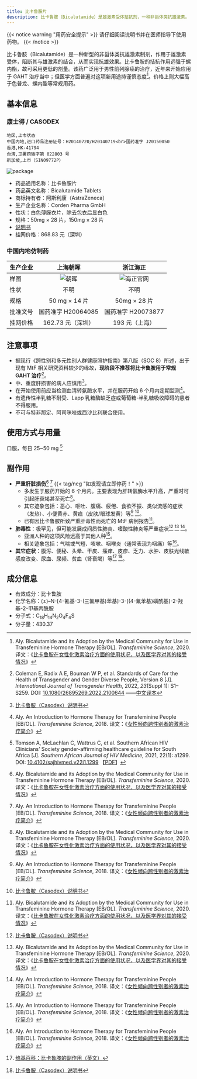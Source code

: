 ```yaml
---
title: 比卡鲁胺片
description: 比卡鲁胺（Bicalutamide）是雄激素受体拮抗剂，一种非甾体类抗雄激素。
---
```


{{< notice warning "用药安全提示" >}}
请仔细阅读说明书并在医师指导下使用药物。
{{< /notice >}}

比卡鲁胺（Bicalutamide）是一种新型的非甾体类抗雄激素制剂，作用于雄激素受体，阻断其与雄激素的结合，从而实现抗雄效果。比卡鲁胺的拮抗作用远强于螺内酯，故可采用更低的剂量。该药广泛用于男性前列腺癌的治疗，近年来开始应用于 GAHT 治疗当中；但医学方面普遍对这项新用途持谨慎态度[^3]。价格上则大幅高于色普龙、螺内酯等常规用药。

## 基本信息

### 康士得 / CASODEX

```csv
地区,上市状态
中国内地,进口药品注册证号：H20140720/H20140719<br>国药准字 J20150050
香港,HK-41794
台湾,卫署药输字第 022803 号
新加坡,上市（SIN09772P）
```

![package](/images/medicine/bicalutamide/a.jpg)

- 药品通用名称：比卡鲁胺片
- 药品英文名称：Bicalutamide Tablets
- 商标持有者：阿斯利康（AstraZeneca）
- 生产企业名称：Corden Pharma GmbH
- 性状：白色薄膜衣片，除去包衣后显白色
- 规格：50mg &times; 28 片，150mg &times; 28 片
- [说明书](./bicalutamide_zh.pdf)
- 挂网价格：868.83 元（深圳）

### 中国内地仿制药

| 生产企业 | 上海朝晖 | 浙江海正 |
|-|:-:|:-:|
| 样图 | ![朝晖](https://www.zhpharma.com/uploads/65110b10/bikalu.jpg) | ![海正官网](https://www.hisunpharm.com/main/upload/2021-09-06/1630890122459ff8080817ba41e19736017bb8a05cdb1ec3.JPG) |
| 性状 | 不明 | 不明 |
| 规格 | 50 mg &times; 14 片 | 50mg &times; 28 片 |
| 批准文号 | 国药准字 H20064085 | 国药准字 H20073877 |
| 挂网价格 | 162.73 元（深圳） | 193 元（上海） |

## 注意事项

- 据现行《跨性别和多元性别人群健康照护指南》第八版（SOC 8）所述，出于现有 MtF 相关研究资料较少的缘故，**现阶段不推荐将比卡鲁胺用于常规 GAHT 治疗**[^6]。
- 中、重度肝损害的病人应慎用[^2]。
- 在开始使用前应当检测血清转氨酶水平，并在服药开始 6 个月内定期监测[^5]。
- 有遗传性半乳糖不耐受、Lapp 乳糖酶缺乏症或葡萄糖-半乳糖吸收障碍的患者不得服用。
- 不可与特非那定、阿司咪唑或西沙比利联合使用。

## 使用方式与用量

口服，每日 25~50 mg [^1]

## 副作用

- **严重肝脏损伤**[^3] [^5] {{< tag/neg "如发现请立即停药！" >}}
  - 多发生于服药开始的 6 个月内。主要表现为肝转氨酶水平升高，严重时可引起肝衰竭甚至死亡[^3]。
  - 其它迹象包括：恶心、呕吐、腹痛、疲倦、食欲不振、类似流感的症状（发热）、小便黄赤、黄疸（皮肤/眼球发黄）等[^5] [^2]。
  - 已有因比卡鲁胺所致严重肝毒性而死亡的 MtF 病例报告[^3]。
- **肺毒性**：极罕见，但可能发展成间质性肺炎、嗜酸性肺炎等严重症状[^2] [^3] [^5]。
  - 亚洲人种的这项风险远高于其他人种[^5]。
  - 相关迹象包括：气喘或气短、咳嗽、咽喉炎（通常表现为咽痛）等[^5]。
- **其它症状**：腹泻、便秘、头晕、干皮、瘙痒、皮疹、乏力、水肿、皮肤光线敏感度改变、尿血、尿频、贫血（肾衰竭）等[^4] [^2]。

## 成分信息

- 有效成分：比卡鲁胺
- 化学名称：(±)–N-[4-氰基-3-(三氟甲基)苯基]-3-[(4-氟苯基)磺酰基]-2-羟基-2-甲基丙酰胺
- 分子式：C<sub>18</sub>H<sub>14</sub>N<sub>2</sub>O<sub>4</sub>F<sub>4</sub>S
- 分子量：430.37

[^1]: Tomson A, McLachlan C, Wattrus C, et al. Southern African HIV Clinicians’ Society gender-affirming healthcare guideline for South Africa [J]. *Southern African Journal of HIV Medicine*, 2021, 22(1): a1299. DOI: [10.4102/sajhivmed.v22i1.1299](https://doi.org/10.4102/sajhivmed.v22i1.1299) 【[PDF](https://www.ncbi.nlm.nih.gov/pmc/articles/PMC8517808/pdf/HIVMED-22-1299.pdf)】
[^2]: [比卡鲁胺（Casodex）说明书](https://tfsci.mtf.wiki/misc/casodex/)
[^3]: Aly. Bicalutamide and its Adoption by the Medical Community for Use in Transfeminine Hormone Therapy [EB/OL]. *Transfeminine Science*, 2020. 译文：《[比卡鲁胺在女性化激素治疗方面的使用状况，以及医学界对其的接受情况](https://tfsci.mtf.wiki/articles/bica-adoption/)》
[^4]: [维基百科：比卡鲁胺的副作用（英文）](https://en.wikipedia.org/wiki/Side_effects_of_bicalutamide)
[^5]: Aly. An Introduction to Hormone Therapy for Transfeminine People [EB/OL]. *Transfeminine Science*, 2018. 译文：《[女性倾向跨性别者的激素治疗简介](https://tfsci.mtf.wiki/articles/transfem-intro/)》
[^6]: Coleman E, Radix A E, Bouman W P, et al. Standards of Care for the Health of Transgender and Gender Diverse People, Version 8 [J]. *International Journal of Transgender Health*, 2022, *23*(Suppl 1): S1–S259. DOI: [10.1080/26895269.2022.2100644](https://doi.org/10.1080/26895269.2022.2100644) ——[中文译本](https://project-trans.org/SOC-8)
